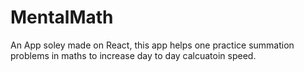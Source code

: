 # MentalMath
An App soley made on React, this app helps one practice summation problems in maths to increase day to day calcuatoin speed. 
